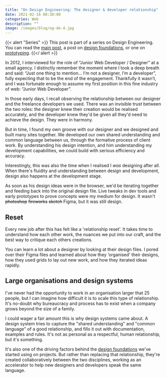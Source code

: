 ```yaml
---
title: "On Design Engineering: The designer & developer relationship"
date: 2021-02-16 08:30:00
categories: Web
description: ""
image: /images/blog/og-de-4.jpg
---
```


{{< alert "Series" >}}
This post is part of a series on Design Engineering. You can read the [main post](/blog/i-think-im-a-design-engineer), a post on [design foundations](/blog/design-foundations), or one on [prototyping](/blog/prototyping/).
{{</ alert >}}

In 2012, I interviewed for the role of “Junior Web Developer / Designer” at a small agency. I distinctly remember the moment where I took a deep breath and said: “Just one thing to mention… I’m not a designer, I’m a developer”, fully expecting that to be the end of the engagement. Thankfully it wasn’t, and I was fortunate enough to assume my first position in this fine industry of web: “Junior Web Developer”.

In those early days, I recall observing the relationship between our designer and the freelance developers we used. There was an invisible trust between the two roles: the designer knew their creation would be realised accurately, and the developer knew they'd be given all they'd need to achieve the design. They were in harmony.

But in time, I found my own groove with our designer and we designed and built many sites together. We developed our own shared understanding and common language between us, through the formative process of client work. By understanding his design intention, and him understanding my development capabilities, we could build with serious efficiency and accuracy.

Interestingly, this was also the time when I realised I *was* designing after all. When there's fluidity and understanding between design and development, design also happens at the development stage.

As soon as his design ideas were in the browser, we'd be iterating together and feeding back into the original design file. Live tweaks in dev tools and early prototypes to prove concepts were my medium for design. It wasn't <strike>photoshop</strike> <strike>fireworks</strike> <strike>sketch</strike> Figma, but it was still design.

## Reset

Every new job after this has felt like a 'relationship reset'. It takes time to understand how each other work, the nuances we put into our craft, and the best way to critique each others creations.

You can learn a lot about a designer by looking at their design files. I pored over their Figma files and learned about how they ‘organised’ their designs, how they used grids to lay out new work, and how they iterated ideas rapidly.

## Large organisations and design systems

I've never had the opportunity to work in an organisation larger that 25 people, but I can imagine how difficult it is to scale this type of relationship. It's no-doubt why bureaucracy and process has to exist when a company grows beyond the size of a family.

I could wager a fair amount this is why design systems came about. A design system tries to capture the "shared understanding" and "common language" of a good relationship, and fills it out with documentation, examples and rules. It's not as personal as a respectful, human relationship, but it's something.

It's also one of the driving factors behind the [design foundations](/blog/design-foundations) we've started using on projects. But rather than replacing that relationship, they're created collaboratively between the two disciplines, working as an accelerator to help new designers and developers speak the same language.
